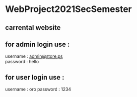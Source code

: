 # WebProject2021SecSemester

## carrental website

## for admin login use :
username : admin@store.ps  
password : hello

## for user login use :
username : oro
password : 1234
